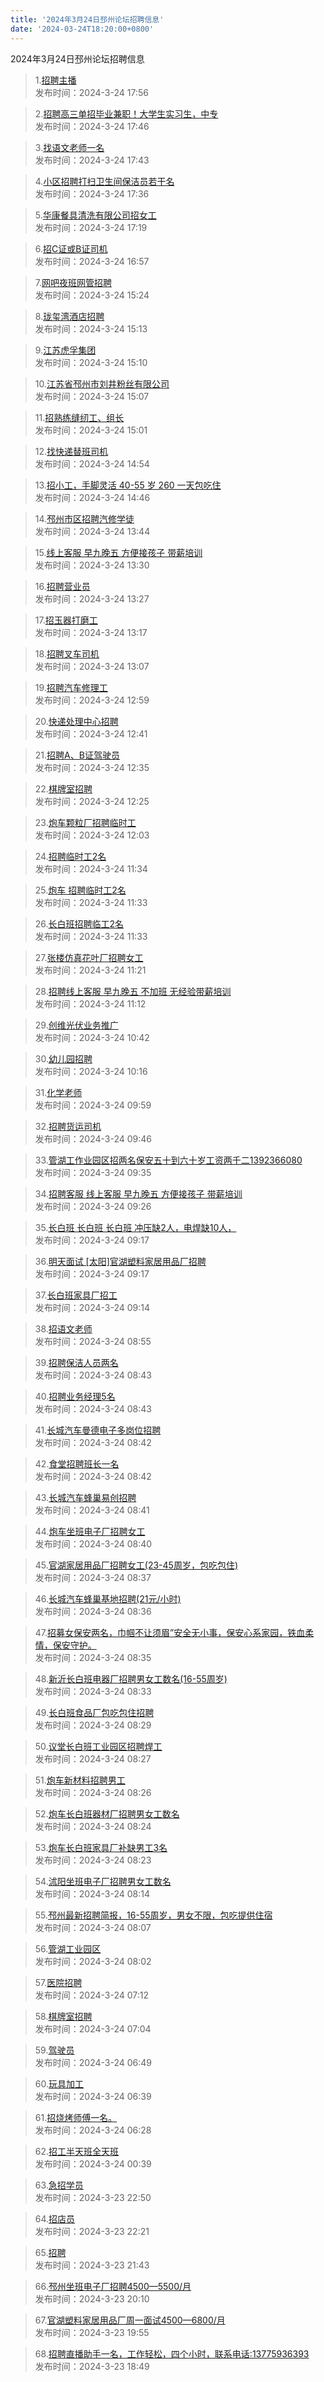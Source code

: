 ```yaml
---
title: '2024年3月24日邳州论坛招聘信息'
date: '2024-03-24T18:20:00+0800'
---
```

2024年3月24日邳州论坛招聘信息
<!--more-->
>1.[招聘主播](https://www.pzzc.net/forum.php?mod=viewthread&tid=10402102)<br>
>发布时间：2024-3-24 17:56

>2.[招聘高三单招毕业兼职！大学生实习生，中专](https://www.pzzc.net/forum.php?mod=viewthread&tid=10402101)<br>
>发布时间：2024-3-24 17:46

>3.[找语文老师一名](https://www.pzzc.net/forum.php?mod=viewthread&tid=10402099)<br>
>发布时间：2024-3-24 17:43

>4.[小区招聘打扫卫生间保洁员若干名](https://www.pzzc.net/forum.php?mod=viewthread&tid=10402097)<br>
>发布时间：2024-3-24 17:36

>5.[华康餐具清洗有限公司招女工](https://www.pzzc.net/forum.php?mod=viewthread&tid=10402095)<br>
>发布时间：2024-3-24 17:19

>6.[招C证或B证司机](https://www.pzzc.net/forum.php?mod=viewthread&tid=10402085)<br>
>发布时间：2024-3-24 16:57

>7.[网吧夜班网管招聘](https://www.pzzc.net/forum.php?mod=viewthread&tid=10402057)<br>
>发布时间：2024-3-24 15:24

>8.[珑玺湾酒店招聘](https://www.pzzc.net/forum.php?mod=viewthread&tid=10402055)<br>
>发布时间：2024-3-24 15:13

>9.[江苏虎孚集团](https://www.pzzc.net/forum.php?mod=viewthread&tid=10402053)<br>
>发布时间：2024-3-24 15:10

>10.[江苏省邳州市刘井粉丝有限公司](https://www.pzzc.net/forum.php?mod=viewthread&tid=10402050)<br>
>发布时间：2024-3-24 15:07

>11.[招熟练缝纫工、组长](https://www.pzzc.net/forum.php?mod=viewthread&tid=10402045)<br>
>发布时间：2024-3-24 15:01

>12.[找快递替班司机](https://www.pzzc.net/forum.php?mod=viewthread&tid=10402043)<br>
>发布时间：2024-3-24 14:54

>13.[招小工，手脚灵活 40-55 岁 260 一天包吃住](https://www.pzzc.net/forum.php?mod=viewthread&tid=10402039)<br>
>发布时间：2024-3-24 14:46

>14.[邳州市区招聘汽修学徒](https://www.pzzc.net/forum.php?mod=viewthread&tid=10402030)<br>
>发布时间：2024-3-24 13:44

>15.[线上客服 早九晚五 方便接孩子 带薪培训](https://www.pzzc.net/forum.php?mod=viewthread&tid=10402029)<br>
>发布时间：2024-3-24 13:30

>16.[招聘营业员](https://www.pzzc.net/forum.php?mod=viewthread&tid=10402028)<br>
>发布时间：2024-3-24 13:27

>17.[招玉器打磨工](https://www.pzzc.net/forum.php?mod=viewthread&tid=10402026)<br>
>发布时间：2024-3-24 13:17

>18.[招聘叉车司机](https://www.pzzc.net/forum.php?mod=viewthread&tid=10402024)<br>
>发布时间：2024-3-24 13:07

>19.[招聘汽车修理工](https://www.pzzc.net/forum.php?mod=viewthread&tid=10402022)<br>
>发布时间：2024-3-24 12:59

>20.[快递处理中心招聘](https://www.pzzc.net/forum.php?mod=viewthread&tid=10402019)<br>
>发布时间：2024-3-24 12:41

>21.[招聘A、B证驾驶员](https://www.pzzc.net/forum.php?mod=viewthread&tid=10402016)<br>
>发布时间：2024-3-24 12:35

>22.[棋牌室招聘](https://www.pzzc.net/forum.php?mod=viewthread&tid=10402009)<br>
>发布时间：2024-3-24 12:25

>23.[炮车颗粒厂招聘临时工](https://www.pzzc.net/forum.php?mod=viewthread&tid=10402006)<br>
>发布时间：2024-3-24 12:03

>24.[招聘临时工2名](https://www.pzzc.net/forum.php?mod=viewthread&tid=10402002)<br>
>发布时间：2024-3-24 11:34

>25.[炮车 招聘临时工2名](https://www.pzzc.net/forum.php?mod=viewthread&tid=10402001)<br>
>发布时间：2024-3-24 11:33

>26.[长白班招聘临工2名](https://www.pzzc.net/forum.php?mod=viewthread&tid=10402000)<br>
>发布时间：2024-3-24 11:33

>27.[张楼仿真花叶厂招聘女工](https://www.pzzc.net/forum.php?mod=viewthread&tid=10401999)<br>
>发布时间：2024-3-24 11:21

>28.[招聘线上客服 早九晚五 不加班 无经验带薪培训](https://www.pzzc.net/forum.php?mod=viewthread&tid=10401997)<br>
>发布时间：2024-3-24 11:12

>29.[创维光伏业务推广](https://www.pzzc.net/forum.php?mod=viewthread&tid=10401992)<br>
>发布时间：2024-3-24 10:42

>30.[幼儿园招聘](https://www.pzzc.net/forum.php?mod=viewthread&tid=10401985)<br>
>发布时间：2024-3-24 10:16

>31.[化学老师](https://www.pzzc.net/forum.php?mod=viewthread&tid=10401980)<br>
>发布时间：2024-3-24 09:59

>32.[招聘货运司机](https://www.pzzc.net/forum.php?mod=viewthread&tid=10401972)<br>
>发布时间：2024-3-24 09:46

>33.[管湖工作业园区招两名保安五十到六十岁工资两千二1392366080](https://www.pzzc.net/forum.php?mod=viewthread&tid=10401968)<br>
>发布时间：2024-3-24 09:35

>34.[招聘客服 线上客服 早九晚五 方便接孩子 带薪培训](https://www.pzzc.net/forum.php?mod=viewthread&tid=10401964)<br>
>发布时间：2024-3-24 09:26

>35.[长白班  长白班  长白班
冲压缺2人，电焊缺10人，](https://www.pzzc.net/forum.php?mod=viewthread&tid=10401961)<br>
>发布时间：2024-3-24 09:17

>36.[明天面试
[太阳]官湖塑料家居用品厂招聘](https://www.pzzc.net/forum.php?mod=viewthread&tid=10401960)<br>
>发布时间：2024-3-24 09:17

>37.[长白班家具厂招工](https://www.pzzc.net/forum.php?mod=viewthread&tid=10401959)<br>
>发布时间：2024-3-24 09:14

>38.[招语文老师](https://www.pzzc.net/forum.php?mod=viewthread&tid=10401953)<br>
>发布时间：2024-3-24 08:55

>39.[招聘保洁人员两名](https://www.pzzc.net/forum.php?mod=viewthread&tid=10401951)<br>
>发布时间：2024-3-24 08:43

>40.[招聘业务经理5名](https://www.pzzc.net/forum.php?mod=viewthread&tid=10401950)<br>
>发布时间：2024-3-24 08:43

>41.[长城汽车曼德电子多岗位招聘](https://www.pzzc.net/forum.php?mod=viewthread&tid=10401948)<br>
>发布时间：2024-3-24 08:42

>42.[食堂招聘班长一名](https://www.pzzc.net/forum.php?mod=viewthread&tid=10401947)<br>
>发布时间：2024-3-24 08:42

>43.[长城汽车蜂巢易创招聘](https://www.pzzc.net/forum.php?mod=viewthread&tid=10401945)<br>
>发布时间：2024-3-24 08:41

>44.[炮车坐班电子厂招聘女工](https://www.pzzc.net/forum.php?mod=viewthread&tid=10401944)<br>
>发布时间：2024-3-24 08:40

>45.[官湖家居用品厂招聘女工(23-45周岁，包吃包住)](https://www.pzzc.net/forum.php?mod=viewthread&tid=10401942)<br>
>发布时间：2024-3-24 08:37

>46.[长城汽车蜂巢基地招聘(21元/小时)](https://www.pzzc.net/forum.php?mod=viewthread&tid=10401941)<br>
>发布时间：2024-3-24 08:36

>47.[招募女保安两名，巾帼不让须眉”安全无小事，保安心系家园，铁血柔情，保安守护。](https://www.pzzc.net/forum.php?mod=viewthread&tid=10401940)<br>
>发布时间：2024-3-24 08:35

>48.[新沂长白班电器厂招聘男女工数名(16-55周岁)](https://www.pzzc.net/forum.php?mod=viewthread&tid=10401938)<br>
>发布时间：2024-3-24 08:33

>49.[长白班食品厂包吃包住招聘](https://www.pzzc.net/forum.php?mod=viewthread&tid=10401937)<br>
>发布时间：2024-3-24 08:29

>50.[议堂长白班工业园区招聘焊工](https://www.pzzc.net/forum.php?mod=viewthread&tid=10401936)<br>
>发布时间：2024-3-24 08:27

>51.[炮车新材料招聘男工](https://www.pzzc.net/forum.php?mod=viewthread&tid=10401935)<br>
>发布时间：2024-3-24 08:26

>52.[炮车长白班器材厂招聘男女工数名](https://www.pzzc.net/forum.php?mod=viewthread&tid=10401934)<br>
>发布时间：2024-3-24 08:24

>53.[炮车长白班家具厂补缺男工3名](https://www.pzzc.net/forum.php?mod=viewthread&tid=10401932)<br>
>发布时间：2024-3-24 08:23

>54.[沭阳坐班电子厂招聘男女工数名](https://www.pzzc.net/forum.php?mod=viewthread&tid=10401931)<br>
>发布时间：2024-3-24 08:14

>55.[邳州最新招聘简报，16-55周岁，男女不限，包吃提供住宿](https://www.pzzc.net/forum.php?mod=viewthread&tid=10401930)<br>
>发布时间：2024-3-24 08:07

>56.[管湖工业园区](https://www.pzzc.net/forum.php?mod=viewthread&tid=10401928)<br>
>发布时间：2024-3-24 08:02

>57.[医院招聘](https://www.pzzc.net/forum.php?mod=viewthread&tid=10401919)<br>
>发布时间：2024-3-24 07:12

>58.[棋牌室招聘](https://www.pzzc.net/forum.php?mod=viewthread&tid=10401916)<br>
>发布时间：2024-3-24 07:04

>59.[驾驶员](https://www.pzzc.net/forum.php?mod=viewthread&tid=10401912)<br>
>发布时间：2024-3-24 06:49

>60.[玩具加工](https://www.pzzc.net/forum.php?mod=viewthread&tid=10401911)<br>
>发布时间：2024-3-24 06:39

>61.[招烧烤师傅一名。](https://www.pzzc.net/forum.php?mod=viewthread&tid=10401908)<br>
>发布时间：2024-3-24 06:28

>62.[招工半天班全天班](https://www.pzzc.net/forum.php?mod=viewthread&tid=10401901)<br>
>发布时间：2024-3-24 00:39

>63.[急招学员](https://www.pzzc.net/forum.php?mod=viewthread&tid=10401892)<br>
>发布时间：2024-3-23 22:50

>64.[招店员](https://www.pzzc.net/forum.php?mod=viewthread&tid=10401886)<br>
>发布时间：2024-3-23 22:21

>65.[招聘](https://www.pzzc.net/forum.php?mod=viewthread&tid=10401884)<br>
>发布时间：2024-3-23 21:43

>66.[邳州坐班电子厂招聘4500—5500/月](https://www.pzzc.net/forum.php?mod=viewthread&tid=10401864)<br>
>发布时间：2024-3-23 20:10

>67.[官湖塑料家居用品厂周一面试4500—6800/月](https://www.pzzc.net/forum.php?mod=viewthread&tid=10401859)<br>
>发布时间：2024-3-23 19:55

>68.[招聘直播助手一名，工作轻松，四个小时，联系电话:13775936393](https://www.pzzc.net/forum.php?mod=viewthread&tid=10401844)<br>
>发布时间：2024-3-23 18:49

